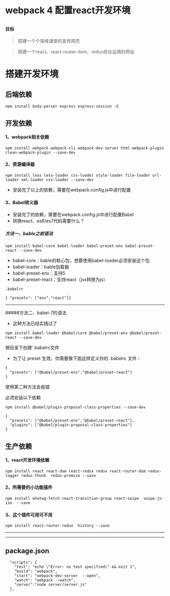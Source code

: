 # webpack 4 配置react开发环境

## 

#### 目标
> 搭建一个个珠峰课堂的宣传网页

> 搭建一个react、react-router-dom、redux综合运用的网站

# 搭建开发环境
## 后端依赖
```
npm install body-parser express express-session -S
```


## 开发依赖
#### 1、webpack相关依赖
```
npm install webpack webpack-cli webpack-dev-server html-webpack-plugin clean-webpack-plugin --save-dev
```
#### 2、资源编译器
```
npm install less less-loader css-loader style-loader file-loader url-loader xml-loader csv-loader --save-dev
```
- 安装完了以上的依赖，需要在webpack.config.js中进行配置

#### 3、Babel转义器
- 安装完了的依赖，需要在webpack.config.js中进行配置Babel
- 转换react、es6/es7代码需要什么？

##### 方法一、bable之前语法
```
npm install babel-core babel-loader babel-preset-env babel-preset-react --save-dev
```
- babel-core：bable的核心包，想要使用babel-loader必须安装这个包
- babel-loader：bable加载器
- babel-preset-env：支持5
- babel-preset-react：支持react（jsx转换为js）

`.babelrc`
```
{ "presets": ["env","react"]}
```
---
#####方法二、babel-7的语法
- 这种方法已经实践过了
```
npm install babel-loader @babel/core @babel/preset-env @babel/preset-react --save-dev
```
根目录下创建`.babelrc文件
- 为了让 preset 生效，你需要像下面这样定义你的 .babelrc 文件：
```
{
  "presets": ["@babel/preset-env","@babel/preset-react"]
}
```

使用第二种方法会报错

必须安装以下依赖
```
npm install @babel/plugin-proposal-class-properties --save-dev
```
```
{
  "presets": ["@babel/preset-env","@babel/preset-react"],
  "plugins": ["@babel/plugin-proposal-class-properties"]
}
```





## 生产依赖
#### 1、react开发环境依赖
```
npm install react react-dom react-redux redux react-router-dom redux-logger redux-thunk  redux-promise --save
```
#### 2、所需要的小功能插件
```
npm install whatwg-fetch react-transition-group react-swipe  swipe-js-iso  --save
```
#### 3、这个插件可用可不用
```
npm install react-router-redux  history --save
```

---------------------------------------------------------------------------
---------------------

## package.json
```
  "scripts": {
    "test": "echo \"Error: no test specified\" && exit 1",
    "build": "webpack",
    "start": "webpack-dev-server  --open",
    "watch": "webpack --watch",
    "server":"node server/server.js"
  },

```




